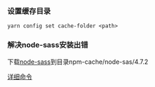 ### 设置缓存目录

    yarn config set cache-folder <path>

### 解决node-sass安装出错

下载[node-sass](https://github.com/sass/node-sass/releases/download/v4.7.2/win32-x64-48_binding.node)到目录npm-cache/node-sas/4.7.2


[详细命令](https://www.kancloud.cn/shellway/yarn-notes/262504)